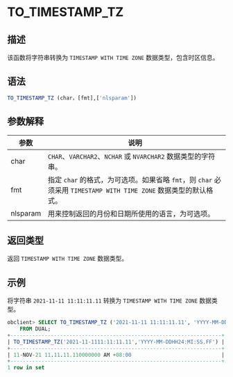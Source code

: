 TO_TIMESTAMP_TZ 
====================================



描述 
-----------------------

该函数将字符串转换为 `TIMESTAMP WITH TIME ZONE` 数据类型，包含时区信息。

语法 
-----------------------

```sql
TO_TIMESTAMP_TZ (char，[fmt],['nlsparam'])
```



参数解释 
-------------------------



|  **参数**  |                                      **说明**                                       |
|----------|-----------------------------------------------------------------------------------|
| char     | `CHAR`、`VARCHAR2`、`NCHAR` 或 `NVARCHAR2` 数据类型的字符串。                                 |
| fmt      | 指定 `char` 的格式，为可选项。如果省略 `fmt`，则 `char` 必须采用 `TIMESTAMP WITH TIME ZONE` 数据类型的默认格式。 |
| nlsparam | 用来控制返回的月份和日期所使用的语言，为可选项。                                                          |



返回类型 
-------------------------

返回 `TIMESTAMP WITH TIME ZONE` 数据类型。

示例 
-----------------------

将字符串 `2021-11-11 11:11:11.11` 转换为 `TIMESTAMP WITH TIME ZONE` 数据类型。

```sql
obclient> SELECT TO_TIMESTAMP_TZ ('2021-11-11 11:11:11.11', 'YYYY-MM-DD HH24:MI:SS.FF')
    FROM DUAL;
+--------------------------------------------------------------------+
| TO_TIMESTAMP_TZ('2021-11-1111:11:11.11','YYYY-MM-DDHH24:MI:SS.FF') |
+--------------------------------------------------------------------+
| 11-NOV-21 11.11.11.110000000 AM +08:00                             |
+--------------------------------------------------------------------+
1 row in set
```


